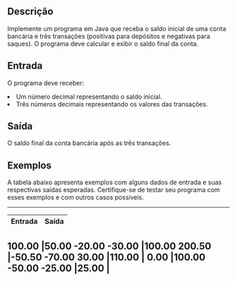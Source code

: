 ## Descrição
Implemente um programa em Java que receba o saldo inicial de uma conta bancária e três transações (positivas para depósitos e negativas para saques). O programa deve calcular e exibir o saldo final da conta.

## Entrada
O programa deve receber:

<li>Um número decimal representando o saldo inicial.</li>
<li>Três números decimais representando os valores das transações.</li>

## Saída
O saldo final da conta bancária após as três transações.

## Exemplos
A tabela abaixo apresenta exemplos com alguns dados de entrada e suas respectivas saídas esperadas. Certifique-se de testar seu programa com esses exemplos e com outros casos possíveis.

-------------------------------
|Entrada|Saída|
|-------------- |---------------|
100.00
|50.00 -20.00 -30.00	|100.00 
200.50
|-50.50 -70.00 30.00	|110.00 |
0.00
|100.00 -50.00 -25.00	|25.00  |
-------------------------------
